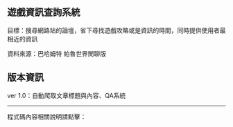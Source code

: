 遊戲資訊查詢系統
-------------------------------------
目標：搜尋網路站的論壇，省下尋找遊戲攻略或是資訊的時間，同時提供使用者最相近的資訊

資料來源：巴哈姆特 帕魯世界閒聊版


版本資訊
-------------------------------------
ver 1.0：自動爬取文章標題與內容、QA系統


-------------------------------------
程式碼內容相關說明請點擊：
